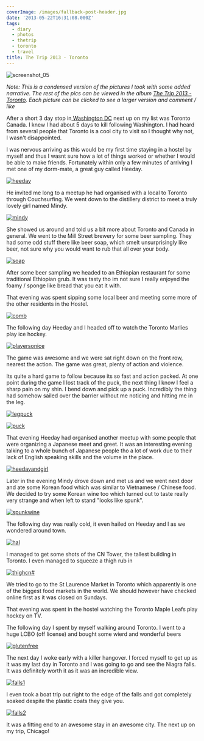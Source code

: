 ```yaml
---
coverImage: /images/fallback-post-header.jpg
date: '2013-05-22T16:31:08.000Z'
tags:
  - diary
  - photos
  - thetrip
  - toronto
  - travel
title: The Trip 2013 - Toronto
---
```


![screenshot_05](/wp-content/uploads/2013/05/screenshot_05.png)

_Note: This is a condensed version of the pictures I took with some added narrative. The rest of the pics can be viewed in the album [The Trip 2013 - Toronto](https://www.facebook.com/media/set/?set=a.10151648934686031.1073741831.593661030&type=1&l=8f6f5e5355). Each picture can be clicked to see a larger version and comment / like_

<!-- more -->

After a short 3 day stop in[ Washington DC](/posts/the-trip-2013-washington-dc/) next up on my list was Toronto Canada. I knew I had about 5 days to kill following Washington. I had heard from several people that Toronto is a cool city to visit so I thought why not, I wasn't disappointed.

I was nervous arriving as this would be my first time staying in a hostel by myself and thus I wasnt sure how a lot of things worked or whether I would be able to make friends. Fortunately within only a few minutes of arriving I met one of my dorm-mate, a great guy called Heeday.

[![heeday](/wp-content/uploads/2013/05/heeday.jpg)](https://www.facebook.com/photo.php?fbid=10151648949771031&set=a.10151648934686031.1073741831.593661030&type=3&theater)

He invited me long to a meetup he had organised with a local to Toronto through Couchsurfing. We went down to the distillery district to meet a truly lovely girl named Mindy.

[![mindy](/wp-content/uploads/2013/05/mindy.jpg)](https://www.facebook.com/photo.php?fbid=10151648954091031&set=a.10151648934686031.1073741831.593661030&type=3&theater)

She showed us around and told us a bit more about Toronto and Canada in general. We went to the Mill Street brewery for some beer sampling. They had some odd stuff there like beer soap, which smelt unsurprisingly like beer, not sure why you would want to rub that all over your body.

[![soap](/wp-content/uploads/2013/05/soap.jpg)](https://www.facebook.com/photo.php?fbid=10151648939636031&set=a.10151648934686031.1073741831.593661030&type=3&theater)

After some beer sampling we headed to an Ethiopian restaurant for some traditional Ethiopian grub. It was tasty tho im not sure I really enjoyed the foamy / sponge like bread that you eat it with.

That evening was spent sipping some local beer and meeting some more of the other residents in the Hostel.

[![comb](/wp-content/uploads/2013/05/comb.jpg)](https://www.facebook.com/photo.php?fbid=10151648941631031&set=a.10151648934686031.1073741831.593661030&type=3&theater)

The following day Heeday and I headed off to watch the Toronto Marlies play ice hockey.

[![playersonice](/wp-content/uploads/2013/05/playersonice.jpg)](https://www.facebook.com/photo.php?fbid=10151648946861031&set=a.10151648934686031.1073741831.593661030&type=3&theater)

The game was awesome and we were sat right down on the front row, nearest the action. The game was great, plenty of action and violence.

Its quite a hard game to follow because its so fast and action packed. At one point during the game I lost track of the puck, the next thing I know I feel a sharp pain on my shin. I bend down and pick up a puck. Incredibly the thing had somehow sailed over the barrier without me noticing and hitting me in the leg.

[![legpuck](/wp-content/uploads/2013/05/legpuck.jpg)](https://www.facebook.com/photo.php?fbid=10151648949146031&set=a.10151648934686031.1073741831.593661030&type=3&theater)

[![puck](/wp-content/uploads/2013/05/puck.jpg)](https://www.facebook.com/photo.php?fbid=10151648951396031&set=a.10151648934686031.1073741831.593661030&type=3&theater)

That evening Heeday had organised another meetup with some people that were organizing a Japanese meet and greet. It was an interesting evening talking to a whole bunch of Japanese people tho a lot of work due to their lack of English speaking skills and the volume in the place.

[![heedayandgirl](/wp-content/uploads/2013/05/heedayandgirl.jpg)](https://www.facebook.com/photo.php?fbid=10151648951816031&set=a.10151648934686031.1073741831.593661030&type=3&theater)

Later in the evening Mindy drove down and met us and we went next door and ate some Korean food which was similar to Vietnamese / Chinese food. We decided to try some Korean wine too which turned out to taste really very strange and when left to stand "looks like spunk".

[![spunkwine](/wp-content/uploads/2013/05/spunkwine.jpg)](https://www.facebook.com/photo.php?fbid=10151648952331031&set=a.10151648934686031.1073741831.593661030&type=3&theater)

The following day was really cold, it even hailed on Heeday and I as we wondered around town.

[![hal](/wp-content/uploads/2013/05/hal.jpg)](https://www.facebook.com/photo.php?fbid=10151648965281031&set=a.10151648934686031.1073741831.593661030&type=3&theater)

I managed to get some shots of the CN Tower, the tallest building in Toronto. I even managed to squeeze a thigh rub in

[![thighcn#](/wp-content/uploads/2013/05/thighcn.jpg)](https://www.facebook.com/photo.php?fbid=10151648968876031&set=a.10151648934686031.1073741831.593661030&type=3&theater)

We tried to go to the St Laurence Market in Toronto which apparently is one of the biggest food markets in the world. We should however have checked online first as it was closed on Sundays.

That evening was spent in the hostel watching the Toronto Maple Leafs play hockey on TV.

The following day I spent by myself walking around Toronto. I went to a huge LCBO (off license) and bought some wierd and wonderful beers

[![glutenfree](/wp-content/uploads/2013/05/glutenfree.jpg)](https://www.facebook.com/photo.php?fbid=10151649028356031&set=a.10151648934686031.1073741831.593661030&type=3&theater)

The next day I woke early with a killer hangover. I forced myself to get up as it was my last day in Toronto and I was going to go and see the Niagra falls. It was definitely worth it as it was an incredible view.

[![falls1](/wp-content/uploads/2013/05/falls1.jpg)](https://www.facebook.com/photo.php?fbid=10151649035261031&set=a.10151648934686031.1073741831.593661030&type=3&theater)

I even took a boat trip out right to the edge of the falls and got completely soaked despite the plastic coats they give you.

[![falls2](/wp-content/uploads/2013/05/falls2.jpg)](https://www.facebook.com/photo.php?fbid=10151649035106031&set=a.10151648934686031.1073741831.593661030&type=3&theater)

It was a fitting end to an awesome stay in an awesome city. The next up on my trip, Chicago!
